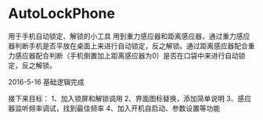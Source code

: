 # AutoLockPhone
用于手机自动锁定、解锁的小工具
用到重力感应器和距离感应器，通过重力感应器判断手机是否平放在桌面上来进行自动锁定，反之解锁。通过距离感应器配合重力感应器配合判断（手机倒置加上距离感应器为0）是否在口袋中来进行自动锁定，反之解锁。


2016-5-16
基础逻辑完成

接下来目标：
1、加入锁屏和解锁调用
2、界面图标替换，添加简单说明
3、感应器监听频率调试，找到最佳频率
4、加入开机自启动、参数设置等功能